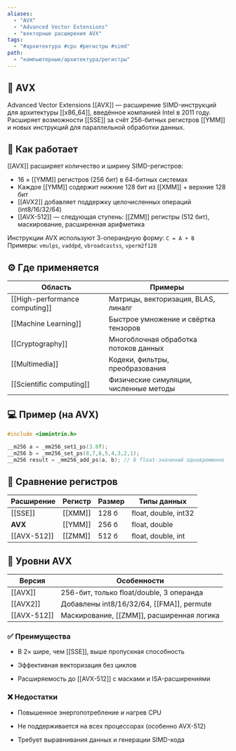 ```yaml
---
aliases:
  - "AVX"
  - "Advanced Vector Extensions"
  - "векторные расширения AVX"
tags:
  - "#архитектура #cpu #регистры #simd"
path:
  - "компьютерные/архитектура/регистры"
---
```


## 📌 AVX  
Advanced Vector Extensions [[AVX]] — расширение SIMD-инструкций для архитектуры [[x86_64]], введённое компанией Intel в 2011 году. Расширяет возможности [[SSE]] за счёт 256-битных регистров [[YMM]] и новых инструкций для параллельной обработки данных.

## 🧠 Как работает  
[[AVX]] расширяет количество и ширину SIMD-регистров:

- 16 × [[YMM]] регистров (256 бит) в 64-битных системах  
- Каждое [[YMM]] содержит нижние 128 бит из [[XMM]] + верхние 128 бит  
- [[AVX2]] добавляет поддержку целочисленных операций (int8/16/32/64)  
- [[AVX-512]] — следующая ступень: [[ZMM]] регистры (512 бит), маскирование, расширенная арифметика

Инструкции AVX используют 3-операндную форму: `C = A + B`  
Примеры: `vmulps`, `vaddpd`, `vbroadcastss`, `vperm2f128`

## ⚙️ Где применяется

| Область                 | Примеры                                        |
|--------------------------|-----------------------------------------------|
| [[High-performance computing]] | Матрицы, векторизация, BLAS, линалг         |
| [[Machine Learning]]     | Быстрое умножение и свёртка тензоров           |
| [[Cryptography]]         | Многоблочная обработка потоков данных         |
| [[Multimedia]]           | Кодеки, фильтры, преобразования                |
| [[Scientific computing]] | Физические симуляции, численные методы         |

## 💻 Пример (на AVX)

```c
#include <immintrin.h>

__m256 a = _mm256_set1_ps(3.0f);
__m256 b = _mm256_set_ps(8,7,6,5,4,3,2,1);
__m256 result = _mm256_add_ps(a, b); // 8 float-значений одновременно
````

## 📐 Сравнение регистров

|Расширение|Регистр|Размер|Типы данных|
|---|---|---|---|
|[[SSE]]|[[XMM]]|128 б|float, double, int32|
|**AVX**|[[YMM]]|256 б|float, double|
|[[AVX-512]]|[[ZMM]]|512 б|float, double, int|

## 🧬 Уровни AVX

|Версия|Особенности|
|---|---|
|[[AVX]]|256-бит, только float/double, 3 операнда|
|[[AVX2]]|Добавлены int8/16/32/64, [[FMA]], permute|
|[[AVX-512]]|Маскирование, [[ZMM]], расширенная логика|

### ✅ Преимущества

- В 2× шире, чем [[SSE]], выше пропускная способность
    
- Эффективная векторизация без циклов
    
- Расширяемость до [[AVX-512]] с масками и ISA-расширениями
    

### ❌ Недостатки

- Повышенное энергопотребление и нагрев CPU
    
- Не поддерживается на всех процессорах (особенно AVX-512)
    
- Требует выравнивания данных и генерации SIMD-кода